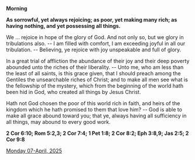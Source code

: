 **Morning**

**As sorrowful, yet always rejoicing; as poor, yet making many rich; as having nothing, and yet possessing all things.**
 
We ... rejoice in hope of the glory of God. And not only so, but we glory in tribulations also. -- I am filled with comfort, I am exceeding joyful in all our tribulation. -- Believing, ye rejoice with joy unspeakable and full of glory.
 
In a great trial of affliction the abundance of their joy and their deep poverty abounded unto the riches of their liberality. -- Unto me, who am less than the least of all saints, is this grace given, that I should preach among the Gentiles the unsearchable riches of Christ; and to make all men see what is the fellowship of the mystery, which from the beginning of the world hath been hid in God, who created all things by Jesus Christ.
 
Hath not God chosen the poor of this world rich in faith, and heirs of the kingdom which he hath promised to them that love him? -- God is able to make all grace abound toward you; that ye, always having all sufficiency in all things, may abound to every good work.  

**2 Cor 6:10; Rom 5:2,3; 2 Cor 7:4; 1 Pet 1:8; 2 Cor 8:2; Eph 3:8,9; Jas 2:5; 2 Cor 9:8**

[Monday 07-April, 2025](https://t.me/daily_light)
